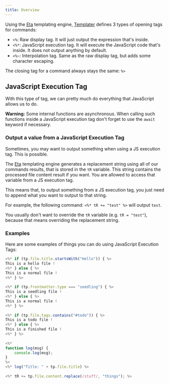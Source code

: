 ```yaml
---
title: Overview
---
```


Using the [Eta](https://eta.js.org/) templating engine, [Templater](https://github.com/SilentVoid13/Templater) defines 3 types of opening tags for commands:

- `<%`:  Raw display tag. It will just output the expression that's inside.
- `<%*`: JavaScript execution tag. It will execute the JavaScript code that's inside. It does not output anything by default.
- `<%~`: Interpolation tag. Same as the raw display tag, but adds some character escaping.

The closing tag for a command always stays the same: `%>`

## JavaScript Execution Tag

With this type of tag, we can pretty much do everything that JavaScript allows us to do.

**Warning:** Some internal functions are asynchronous. When calling such functions inside a JavaScript execution tag don't forget to use the `await` keyword if necessary.

### Output a value from a JavaScript Execution Tag

Sometimes, you may want to output something when using a JS execution tag. This is possible.

The [Eta](https://eta.js.org/) templating engine generates a replacement string using all of our commands results, that is stored in the `tR` variable. This string contains the processed file content result if you want. You are allowed to access that variable from a JS execution tag.

This means that, to output something from a JS execution tag, you just need to append what you want to output to that string.

For example, the following command: `<%* tR += "test" %>` will output `test`.

You usually don't want to override the `tR` variable (e.g. `tR = "test"`), because that means overriding the replacement string.

### Examples

Here are some examples of things you can do using JavaScript Execution Tags:

```javascript
<%* if (tp.file.title.startsWith("Hello")) { %>
This is a hello file !
<%* } else { %>
This is a normal file !
<%* } %>
    
<%* if (tp.frontmatter.type === "seedling") { %>
This is a seedling file !
<%* } else { %>
This is a normal file !
<%* } %>
    
<%* if (tp.file.tags.contains("#todo")) { %>
This is a todo file !
<%* } else { %>
This is a finished file !
<%* } %>
    
<%*
function log(msg) {
	console.log(msg);
}
%>
<%* log("Title: " + tp.file.title) %>
    
<%* tR += tp.file.content.replace(/stuff/, "things"); %>
```
